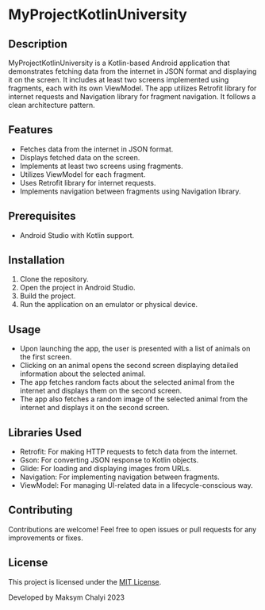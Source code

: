 # MyProjectKotlinUniversity

## Description
MyProjectKotlinUniversity is a Kotlin-based Android application that demonstrates fetching data from the internet in JSON format and displaying it on the screen. It includes at least two screens implemented using fragments, each with its own ViewModel. The app utilizes Retrofit library for internet requests and Navigation library for fragment navigation. It follows a clean architecture pattern.

## Features
- Fetches data from the internet in JSON format.
- Displays fetched data on the screen.
- Implements at least two screens using fragments.
- Utilizes ViewModel for each fragment.
- Uses Retrofit library for internet requests.
- Implements navigation between fragments using Navigation library.

## Prerequisites
- Android Studio with Kotlin support.

## Installation
1. Clone the repository.
2. Open the project in Android Studio.
3. Build the project.
4. Run the application on an emulator or physical device.

## Usage
- Upon launching the app, the user is presented with a list of animals on the first screen.
- Clicking on an animal opens the second screen displaying detailed information about the selected animal.
- The app fetches random facts about the selected animal from the internet and displays them on the second screen.
- The app also fetches a random image of the selected animal from the internet and displays it on the second screen.

## Libraries Used
- Retrofit: For making HTTP requests to fetch data from the internet.
- Gson: For converting JSON response to Kotlin objects.
- Glide: For loading and displaying images from URLs.
- Navigation: For implementing navigation between fragments.
- ViewModel: For managing UI-related data in a lifecycle-conscious way.

## Contributing
Contributions are welcome! Feel free to open issues or pull requests for any improvements or fixes.

## License
This project is licensed under the [MIT License](LICENSE).

Developed by Maksym Chalyi 2023
